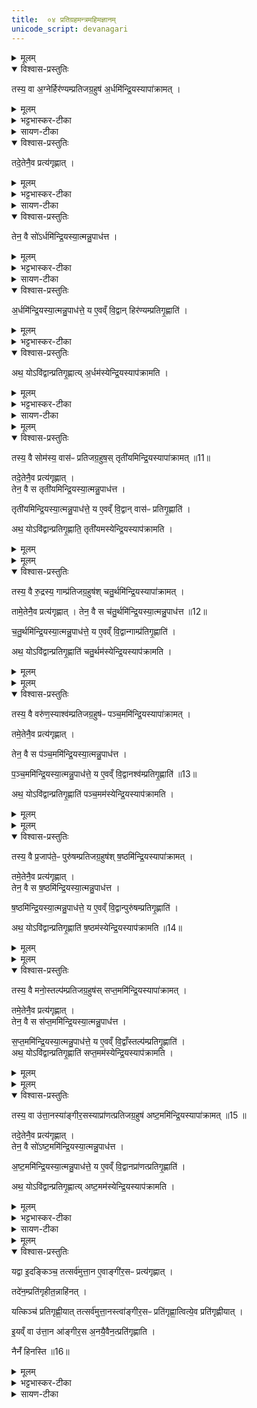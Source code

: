 ```yaml
---
title:  ०४ प्रतिग्रहमन्त्रमहिमज्ञानम्
unicode_script: devanagari
---
```


<details><summary>मूलम्</summary>

तस्य॒ वा अ॒ग्नेर्हिर॑ण्यम्प्रतिजग्र॒हुषः॑ ।
अ॒र्धमि॑न्द्रि॒यस्यापा॑क्रामत् ।
तदे॒तेनै॒व प्रत्य॑गृह्णात् ।
तेन॒ वै सो॑ऽर्धमि॑न्द्रि॒यस्या॒त्मन्नु॒पाध॑त्त ।
अ॒र्धमि॑न्द्रि॒यस्या॒त्मन्नु॒पाध॑त्ते ।
य ए॒वव्ँ वि॒द्वान् हिर॑ण्यम्प्रतिगृ॒ह्णाति॑ ।
अथ॒ योऽवि॑द्वान्प्रतिगृ॒ह्णाति॑ ।
अ॒र्धम॑स्येन्द्रि॒यस्याप॑क्रामति ।
</details>

<details open><summary>विश्वास-प्रस्तुतिः</summary>

तस्य॒ वा अ॒ग्नेर्हिर॑ण्यम्प्रतिजग्र॒हुष॑ अ॒र्धमि॑न्द्रि॒यस्यापा॑क्रामत् ।
</details>

<details><summary>मूलम्</summary>

तस्य॒ वा अ॒ग्नेर्हिर॑ण्यम्प्रतिजग्र॒हुष॑ अ॒र्धमि॑न्द्रि॒यस्यापा॑क्रामत् ।
</details>

<details><summary>भट्टभास्कर-टीका</summary>

1तस्य वा इत्यादि ॥ प्रतिग्रहशेषोऽयम् । उक्तमग्न्यादयः प्रत्यगृह्णन्निति । तत्र तस्याग्नेर्हिरण्यं प्रति जग्रहुषः प्रतिगृहीतवतः । संप्रसारणाभावश्छान्दसः । इन्द्रियस्य वीर्यस्य अर्धं आत्मनोऽपा क्रामत् ।
</details>

<details><summary>सायण-टीका</summary>

तृतीये केशवपनाङ्गं पुष्टि-वेदनम् उक्तम् । अथ प्रतिग्रह-मन्त्रेषु तत्तन्-मन्त्र-विज्ञानं चतुर्थे ऽभिधीयते । तत्र हिरण्य-प्रतिग्रह-मन्त्रस्य महिमा-वेदनम् अन्वय-व्यतिरेकाभ्यां विधत्ते-

> तस्य वाग्नेर् हिरण्यं प्रतिजग्रहुषः ।  
> अर्धम् इन्द्रियस्यापाक्रामत् ।  
> तद् एतेनैव प्रत्यगृह्णात् ।  
> तेन वै सोऽर्धम् इन्द्रियस्यात्मन्न् उपाधत्त ।  
> अर्धम् इन्द्रियस्यात्मन्न् उपाधत्ते ।  
> य एवं विद्वान् हिरण्यं प्रतिगृह्णाति ।  
> अथ यो ऽविद्वान् प्रतिगृह्णाति ।  
> अर्धम् अस्येन्द्रियस्यापक्रामति, इति ।

पुरा कदाचिद् अग्निर् मन्त्रम् अन्तरेण हिरण्यं प्रतिगृहीतवान् । तस्याग्नेः शरीर-वर्ति यद् इन्द्रियं वीर्यं तस्यार्धम् अग्नेः सकाशाद् अपगतम् । 
</details>

<details open><summary>विश्वास-प्रस्तुतिः</summary>

तदे॒तेनै॒व प्रत्य॑गृह्णात् ।
</details>

<details><summary>मूलम्</summary>

तदे॒तेनै॒व प्रत्य॑गृह्णात् ।
</details>

<details><summary>भट्टभास्कर-टीका</summary>

अथाग्निः तद्धिरण्यमेतेन प्रतिग्रहमन्त्रेण प्रत्यगृह्णात् । लिङ्गं च 'अग्नये हिरण्यम्' इति ।
</details>

<details><summary>सायण-टीका</summary>

तदानीं स्वकीयं बल-क्षयं दृष्ट्वा तत्-परिहाराय - "राजा त्वा वरुणो नयतु देवि दक्षिणे ऽग्नये हिरण्यम्" इत्य् एतेनैव मन्त्रेण प्रत्यगृह्णात् । तत्राग्निना पठ्यमाने मन्त्रे यो ऽयं चतुर्थ्यन्तो ऽग्नि-शब्दस् तस्य कल्पान्तर-गतो ऽग्निर् इत्य् अर्थः । 
</details>

<details open><summary>विश्वास-प्रस्तुतिः</summary>

तेन॒ वै सो॑ऽर्धमि॑न्द्रि॒यस्या॒त्मन्नु॒पाध॑त्त ।
</details>

<details><summary>मूलम्</summary>

तेन॒ वै सो॑ऽर्धमि॑न्द्रि॒यस्या॒त्मन्नु॒पाध॑त्त ।
</details>

<details><summary>भट्टभास्कर-टीका</summary>

तेन तादृशेन प्रतिग्रहेण इन्द्रियस्यार्धमपक्रान्तं भूय आत्मन्युपाधत्ताग्निः ।
</details>

<details><summary>सायण-टीका</summary>

तद्-व्यवधानेन प्रतिग्रहे सति तेनैव मन्त्रेण पूर्वम् अपगतं स्वकीय-वीर्यस्यार्धं स्वस्मिन्न् एव पुनः समाधत्त । 
</details>

<details open><summary>विश्वास-प्रस्तुतिः</summary>

अ॒र्धमि॑न्द्रि॒यस्या॒त्मन्नु॒पाध॑त्ते॒ य ए॒वव्ँ वि॒द्वान् हिर॑ण्यम्प्रतिगृ॒ह्णाति॑ ।  
</details>

<details><summary>मूलम्</summary>

अ॒र्धमि॑न्द्रि॒यस्या॒त्मन्नु॒पाध॑त्ते॒ य ए॒वव्ँ वि॒द्वान् हिर॑ण्यम्प्रतिगृ॒ह्णाति॑ ।  
</details>

<details><summary>भट्टभास्कर-टीका</summary>

अथ य एवं विद्वान् हिरण्यं प्रतिगृह्णाति स इन्द्रियस्यापक्रान्तस्याप्यर्धं पुनरात्मन्युपाधते ।
</details>

<details open><summary>विश्वास-प्रस्तुतिः</summary>

अथ॒ योऽवि॑द्वान्प्रतिगृ॒ह्णात्य् अ॒र्धम॑स्येन्द्रि॒यस्याप॑क्रामति ।
</details>

<details><summary>मूलम्</summary>

अथ॒ योऽवि॑द्वान्प्रतिगृ॒ह्णात्य् अ॒र्धम॑स्येन्द्रि॒यस्याप॑क्रामति ।
</details>

<details><summary>भट्टभास्कर-टीका</summary>

अथाविद्बांश्चेत्तस्य इन्द्रियस्यार्धमपक्रामत्येव । तस्मादेवं विदुषा प्रतिग्राह्यमिति विधीयते ॥
</details>

<details><summary>सायण-टीका</summary>

यः पुमान् एवं मन्त्र-महिमानं विद्वान् प्रतिगृह्णाति तस्येन्द्रिय-भागो नातिक्रामति । किं तु स्वस्मिन्न् एव समाहितो भवति । अविदुषस् तु स भागः स्वस्माद् अपगच्छति ।
</details>

<details><summary>मूलम्</summary>

तस्य॒ वै सोम॑स्य॒ वास॑ᳶ प्रतिजग्र॒हुषः॑ ।
तृती॑यमिन्द्रि॒यस्यापा॑क्रामत् ॥11॥  
तदे॒तेनै॒व प्रत्य॑गृह्णात् ।
तेन॒ वै स तृती॑यमिन्द्रि॒यस्या॒त्मन्नु॒पाध॑त्त ।
तृती॑यमिन्द्रि॒यस्या॒त्मन्नु॒पाध॑त्ते ।
य ए॒वव्ँ वि॒द्वान् वास॑ᳶ प्रतिगृ॒ह्णाति॑ ।
अथ॒ योऽवि॑द्वान्प्रतिगृ॒ह्णाति॑ ।
तृती॑यमस्येन्द्रि॒यस्याप॑क्रामति ।
</details>

<details open><summary>विश्वास-प्रस्तुतिः</summary>

तस्य॒ वै सोम॑स्य॒ वास॑ᳶ प्रतिजग्र॒हुष॒स् तृती॑यमिन्द्रि॒यस्यापा॑क्रामत् ॥11॥  

तदे॒तेनै॒व प्रत्य॑गृह्णात् ।   
तेन॒ वै स तृती॑यमिन्द्रि॒यस्या॒त्मन्नु॒पाध॑त्त ।   

तृती॑यमिन्द्रि॒यस्या॒त्मन्नु॒पाध॑त्ते॒ य ए॒वव्ँ वि॒द्वान् वास॑ᳶ प्रतिगृ॒ह्णाति॑ ।

अथ॒ योऽवि॑द्वान्प्रतिगृ॒ह्णाति॒ तृती॑यमस्येन्द्रि॒यस्याप॑क्रामति ।
</details>

<details><summary>मूलम्</summary>

तस्य॒ वै सोम॑स्य॒ वास॑ᳶ प्रतिजग्र॒हुष॒स् तृती॑यमिन्द्रि॒यस्यापा॑क्रामत् ॥11॥  

तदे॒तेनै॒व प्रत्य॑गृह्णात् ।   
तेन॒ वै स तृती॑यमिन्द्रि॒यस्या॒त्मन्नु॒पाध॑त्त ।   

तृती॑यमिन्द्रि॒यस्या॒त्मन्नु॒पाध॑त्ते॒ य ए॒वव्ँ वि॒द्वान् वास॑ᳶ प्रतिगृ॒ह्णाति॑ ।

अथ॒ योऽवि॑द्वान्प्रतिगृ॒ह्णाति॒ तृती॑यमस्येन्द्रि॒यस्याप॑क्रामति ।
</details>


<details><summary>मूलम्</summary>

तस्य॒ वै रु॒द्रस्य॒ गाम्प्र॑तिजग्र॒हुषः॑ ।
च॒तु॒र्थमि॑न्द्रि॒यस्यापा॑क्रामत् ।
तामे॒तेनै॒व प्रत्य॑गृह्णात् ।
तेन॒ वै स च॑तु॒र्थमि॑न्द्रि॒यस्या॒त्मन्नु॒पाध॑त्त ॥12॥  
च॒तु॒र्थमि॑न्द्रि॒यस्या॒त्मन्नु॒पाध॑त्ते ।
य ए॒वव्ँ वि॒द्वान्गाम्प्र॑तिगृ॒ह्णाति॑ ।
अथ॒ योऽवि॑द्वान्प्रतिगृ॒ह्णाति॑ ।
च॒तु॒र्थम॑स्येन्द्रि॒यस्याप॑क्रामति ।
</details>

<details open><summary>विश्वास-प्रस्तुतिः</summary>

तस्य॒ वै रु॒द्रस्य॒ गाम्प्र॑तिजग्र॒हुष॑श् चतु॒र्थमि॑न्द्रि॒यस्यापा॑क्रामत् ।

तामे॒तेनै॒व प्रत्य॑गृह्णात् ।
तेन॒ वै स च॑तु॒र्थमि॑न्द्रि॒यस्या॒त्मन्नु॒पाध॑त्त ॥12॥  

च॒तु॒र्थमि॑न्द्रि॒यस्या॒त्मन्नु॒पाध॑त्ते॒ य ए॒वव्ँ वि॒द्वान्गाम्प्र॑तिगृ॒ह्णाति॑ ।

अथ॒ योऽवि॑द्वान्प्रतिगृ॒ह्णाति॑ चतु॒र्थम॑स्येन्द्रि॒यस्याप॑क्रामति ।
</details>

<details><summary>मूलम्</summary>

तस्य॒ वै रु॒द्रस्य॒ गाम्प्र॑तिजग्र॒हुष॑श् चतु॒र्थमि॑न्द्रि॒यस्यापा॑क्रामत् ।

तामे॒तेनै॒व प्रत्य॑गृह्णात् ।
तेन॒ वै स च॑तु॒र्थमि॑न्द्रि॒यस्या॒त्मन्नु॒पाध॑त्त ॥12॥  

च॒तु॒र्थमि॑न्द्रि॒यस्या॒त्मन्नु॒पाध॑त्ते॒ य ए॒वव्ँ वि॒द्वान्गाम्प्र॑तिगृ॒ह्णाति॑ ।

अथ॒ योऽवि॑द्वान्प्रतिगृ॒ह्णाति॑ चतु॒र्थम॑स्येन्द्रि॒यस्याप॑क्रामति ।
</details>


<details><summary>मूलम्</summary>

तस्य॒ वै वरु॑ण॒स्याश्व॑म्प्रतिजग्र॒हुषः॑ ।
प॒ञ्च॒ममि॑न्द्रि॒यस्यापा॑क्रामत् ।
तमे॒तेनै॒व प्रत्य॑गृह्णात् ।
तेन॒ वै स प॑ञ्च॒ममि॑न्द्रि॒यस्या॒त्मन्नु॒पाध॑त्त ।
प॒ञ्च॒ममि॑न्द्रि॒यस्या॒त्मन्नु॒पाध॑त्ते ।
य ए॒वव्ँ वि॒द्वानश्व॑म्प्रतिगृ॒ह्णाति॑ ॥13॥  
अथ॒ योऽवि॑द्वान्प्रतिगृ॒ह्णाति॑ ।
प॒ञ्च॒मम॑स्येन्द्रि॒यस्याप॑क्रामति ।
</details>

<details open><summary>विश्वास-प्रस्तुतिः</summary>

तस्य॒ वै वरु॑ण॒स्याश्व॑म्प्रतिजग्र॒हुष॑ᳶ पञ्च॒ममि॑न्द्रि॒यस्यापा॑क्रामत् ।  

तमे॒तेनै॒व प्रत्य॑गृह्णात् ।  

तेन॒ वै स प॑ञ्च॒ममि॑न्द्रि॒यस्या॒त्मन्नु॒पाध॑त्त ।  

प॒ञ्च॒ममि॑न्द्रि॒यस्या॒त्मन्नु॒पाध॑त्ते॒ य ए॒वव्ँ वि॒द्वानश्व॑म्प्रतिगृ॒ह्णाति॑ ॥13॥  

अथ॒ योऽवि॑द्वान्प्रतिगृ॒ह्णाति॑ पञ्च॒मम॑स्येन्द्रि॒यस्याप॑क्रामति ।
</details>

<details><summary>मूलम्</summary>

तस्य॒ वै वरु॑ण॒स्याश्व॑म्प्रतिजग्र॒हुष॑ᳶ पञ्च॒ममि॑न्द्रि॒यस्यापा॑क्रामत् ।  

तमे॒तेनै॒व प्रत्य॑गृह्णात् ।  

तेन॒ वै स प॑ञ्च॒ममि॑न्द्रि॒यस्या॒त्मन्नु॒पाध॑त्त ।  

प॒ञ्च॒ममि॑न्द्रि॒यस्या॒त्मन्नु॒पाध॑त्ते॒ य ए॒वव्ँ वि॒द्वानश्व॑म्प्रतिगृ॒ह्णाति॑ ॥13॥  

अथ॒ योऽवि॑द्वान्प्रतिगृ॒ह्णाति॑ पञ्च॒मम॑स्येन्द्रि॒यस्याप॑क्रामति ।
</details>


<details><summary>मूलम्</summary>

तस्य॒ वै प्र॒जाप॑ते॒ᳶ पुरु॑षम्प्रतिजग्र॒हुषः॑ ।
ष॒ष्ठमि॑न्द्रि॒यस्यापा॑क्रामत् ।
तमे॒तेनै॒व प्रत्य॑गृह्णात् ।
तेन॒ वै स ष॒ष्ठमि॑न्द्रि॒यस्या॒त्मन्नु॒पाध॑त्त ।
ष॒ष्ठमि॑न्द्रि॒यस्या॒त्मन्नु॒पाध॑त्ते ।
य ए॒वव्ँ वि॒द्वान्पुरु॑षम्प्रतिगृ॒ह्णाति॑ ।
अथ॒ योऽवि॑द्वान्प्रतिगृ॒ह्णाति॑ ।
ष॒ष्ठम॑स्येन्द्रि॒यस्याप॑क्रामति ॥14॥  
</details>

<details open><summary>विश्वास-प्रस्तुतिः</summary>

तस्य॒ वै प्र॒जाप॑ते॒ᳶ पुरु॑षम्प्रतिजग्र॒हुष॑श् ष॒ष्ठमि॑न्द्रि॒यस्यापा॑क्रामत् ।

तमे॒तेनै॒व प्रत्य॑गृह्णात् ।  
तेन॒ वै स ष॒ष्ठमि॑न्द्रि॒यस्या॒त्मन्नु॒पाध॑त्त ।   

ष॒ष्ठमि॑न्द्रि॒यस्या॒त्मन्नु॒पाध॑त्ते॒ य ए॒वव्ँ वि॒द्वान्पुरु॑षम्प्रतिगृ॒ह्णाति॑ ।

अथ॒ योऽवि॑द्वान्प्रतिगृ॒ह्णाति॑ ष॒ष्ठम॑स्येन्द्रि॒यस्याप॑क्रामति ॥14॥  
</details>

<details><summary>मूलम्</summary>

तस्य॒ वै प्र॒जाप॑ते॒ᳶ पुरु॑षम्प्रतिजग्र॒हुष॑श् ष॒ष्ठमि॑न्द्रि॒यस्यापा॑क्रामत् ।

तमे॒तेनै॒व प्रत्य॑गृह्णात् ।  
तेन॒ वै स ष॒ष्ठमि॑न्द्रि॒यस्या॒त्मन्नु॒पाध॑त्त ।   

ष॒ष्ठमि॑न्द्रि॒यस्या॒त्मन्नु॒पाध॑त्ते॒ य ए॒वव्ँ वि॒द्वान्पुरु॑षम्प्रतिगृ॒ह्णाति॑ ।

अथ॒ योऽवि॑द्वान्प्रतिगृ॒ह्णाति॑ ष॒ष्ठम॑स्येन्द्रि॒यस्याप॑क्रामति ॥14॥  
</details>


<details><summary>मूलम्</summary>

तस्य॒ वै मनो॒स्तल्प॑म्प्रतिजग्र॒हुषः॑ ।
स॒प्त॒ममि॑न्द्रि॒यस्यापा॑क्रामत् ।
तमे॒तेनै॒व प्रत्य॑गृह्णात् ।
तेन॒ वै स स॑प्त॒ममि॑न्द्रि॒यस्या॒त्मन्नु॒पाध॑त्त ।
स॒प्त॒ममि॑न्द्रि॒यस्या॒त्मन्नु॒पाध॑त्ते ।
य ए॒वव्ँ वि॒द्वाँस्तल्प॑म्प्रतिगृ॒ह्णाति॑ ।
अथ॒ योऽवि॑द्वान्प्रतिगृ॒ह्णाति॑ ।
स॒प्त॒मम॑स्येन्द्रि॒यस्याप॑क्रामति ।
</details>

<details open><summary>विश्वास-प्रस्तुतिः</summary>

तस्य॒ वै मनो॒स्तल्प॑म्प्रतिजग्र॒हुष॑स् सप्त॒ममि॑न्द्रि॒यस्यापा॑क्रामत् ।  

तमे॒तेनै॒व प्रत्य॑गृह्णात् ।  
तेन॒ वै स स॑प्त॒ममि॑न्द्रि॒यस्या॒त्मन्नु॒पाध॑त्त ।  

स॒प्त॒ममि॑न्द्रि॒यस्या॒त्मन्नु॒पाध॑त्ते॒ य ए॒वव्ँ वि॒द्वाँस्तल्प॑म्प्रतिगृ॒ह्णाति॑ ।    
अथ॒ योऽवि॑द्वान्प्रतिगृ॒ह्णाति॑ सप्त॒मम॑स्येन्द्रि॒यस्याप॑क्रामति ।  
</details>

<details><summary>मूलम्</summary>

तस्य॒ वै मनो॒स्तल्प॑म्प्रतिजग्र॒हुष॑स् सप्त॒ममि॑न्द्रि॒यस्यापा॑क्रामत् ।  

तमे॒तेनै॒व प्रत्य॑गृह्णात् ।  
तेन॒ वै स स॑प्त॒ममि॑न्द्रि॒यस्या॒त्मन्नु॒पाध॑त्त ।  

स॒प्त॒ममि॑न्द्रि॒यस्या॒त्मन्नु॒पाध॑त्ते॒ य ए॒वव्ँ वि॒द्वाँस्तल्प॑म्प्रतिगृ॒ह्णाति॑ ।    
अथ॒ योऽवि॑द्वान्प्रतिगृ॒ह्णाति॑ सप्त॒मम॑स्येन्द्रि॒यस्याप॑क्रामति ।  
</details>


<details><summary>मूलम्</summary>

तस्य॒ वा उ॑त्ता॒नस्या॑ङ्गीर॒सस्याप्रा॑णत्प्रतिजग्र॒हुषः॑ ।
अ॒ष्ट॒ममि॑न्द्रि॒यस्यापा॑क्रामत् ॥15 ॥  
तदे॒तेनै॒व प्रत्य॑गृह्णात् ।
तेन॒ वै सो॑ऽष्ट॒ममि॑न्द्रि॒यस्या॒त्मन्नु॒पाध॑त्त ।
अ॒ष्ट॒ममि॑न्द्रि॒यस्या॒त्मन्नु॒पाध॑त्ते ।
य ए॒वव्ँ वि॒द्वानप्रा॑णत्प्रतिगृ॒ह्णाति॑ ।
अथ॒ योऽवि॑द्वान्प्रतिगृ॒ह्णाति॑ ।
अ॒ष्ट॒मम॑स्येन्द्रि॒यस्याप॑क्रामति ।
</details>

<details open><summary>विश्वास-प्रस्तुतिः</summary>

तस्य॒ वा उ॑त्ता॒नस्या॑ङ्गीर॒सस्याप्रा॑णत्प्रतिजग्र॒हुष॑ अष्ट॒ममि॑न्द्रि॒यस्यापा॑क्रामत् ॥15 ॥  

तदे॒तेनै॒व प्रत्य॑गृह्णात् ।  
तेन॒ वै सो॑ऽष्ट॒ममि॑न्द्रि॒यस्या॒त्मन्नु॒पाध॑त्त ।

अ॒ष्ट॒ममि॑न्द्रि॒यस्या॒त्मन्नु॒पाध॑त्ते॒ य ए॒वव्ँ वि॒द्वानप्रा॑णत्प्रतिगृ॒ह्णाति॑ ।

अथ॒ योऽवि॑द्वान्प्रतिगृ॒ह्णात्य् अष्ट॒मम॑स्येन्द्रि॒यस्याप॑क्रामति ।
</details>

<details><summary>मूलम्</summary>

तस्य॒ वा उ॑त्ता॒नस्या॑ङ्गीर॒सस्याप्रा॑णत्प्रतिजग्र॒हुष॑ अष्ट॒ममि॑न्द्रि॒यस्यापा॑क्रामत् ॥15 ॥  

तदे॒तेनै॒व प्रत्य॑गृह्णात् ।  
तेन॒ वै सो॑ऽष्ट॒ममि॑न्द्रि॒यस्या॒त्मन्नु॒पाध॑त्त ।

अ॒ष्ट॒ममि॑न्द्रि॒यस्या॒त्मन्नु॒पाध॑त्ते॒ य ए॒वव्ँ वि॒द्वानप्रा॑णत्प्रतिगृ॒ह्णाति॑ ।

अथ॒ योऽवि॑द्वान्प्रतिगृ॒ह्णात्य् अष्ट॒मम॑स्येन्द्रि॒यस्याप॑क्रामति ।
</details>

<details><summary>भट्टभास्कर-टीका</summary>

2-7एवं सोमरुद्रवरुणप्रजापतिमनूत्तानेषु वेदितव्यम् । तृतीयादयोंऽशाः । 'पूरणाद्भागे' इति तृतीयशब्दादन् प्रत्ययः ॥
</details>

<details><summary>सायण-टीका</summary>

[[P446]] हिरण्य-मन्त्रवद् वस्त्र-गवाश्व-पुरुष-तल्प-शकट-प्रतिग्रह-मन्त्राणां षण्णां वेदनम् अन्वय-व्यतिरेकाभ्यां विधत्ते-

> तस्य वै सोमस्य वासं प्रतिजग्रहुषः ।  
> तृतीयम् इन्द्रियस्यापाक्रामत् ।  
> तद् एतेनैव प्रत्यगृह्णात् ।  
> तेन वै स तृतीयम् इन्द्रियस्यात्मन्न् उपाधत्त ।  
> तृतीयम् इन्द्रियस्यात्मन्न् उपाधत्ते ।  
> य एवं विद्वान् वासं प्रतिगृह्णाति ।  
> अथ यो ऽविद्वान् प्रतिगृह्णाति ।  
> तृतीयम् अस्येन्द्रियस्यापक्रामति ।  
> तस्य वै रुद्रस्य गां प्रतिजग्रहुषः ।  
> चतुर्थम् इन्द्रियस्यापाक्रामत् ।  
> ताम् एतेनैव प्रत्यगृह्णात् ।  
> तेन वै स चतुर्थम् इन्द्रियस्यात्मन्न् उपाधत्त ।  
> चतुर्थम् इन्द्रियस्यात्मन्न् उपाधत्ते ।  
> य एवं विद्वान् गां प्रतिगृह्णाति ।  
> अथ यो ऽविद्वान् प्रतिगृह्णाति ।  
> चतुर्थम् अस्येन्द्रियस्यापक्रामति ।  
> तस्य वै वरुणस्याश्वं प्रतिजग्रहुषः ।  
> पञ्चमम् इन्द्रियस्यापाक्रामत् ।  
> तम् एतेनैव प्रत्यगृह्णात् ।  
> तेन वै स पञ्चमम् इन्द्रियस्यात्मन्न् उपाधत्त ।  
> पञ्चमम् इन्द्रियस्यात्मन्न् उपाधत्ते ।  
> य एवं विद्वान् अश्वं प्रतिगृह्णाति ।  
> अथ यो ऽविद्वान् प्रतिगृह्णाति ।  
> पञ्चमम् अस्येन्द्रियस्यापक्रामति ।  
> तस्य वै प्रजापतेः पुरुषं प्रतिजग्रहुषः । [[P447]]  
> षष्ठम् इन्द्रियस्यापाक्रामत् ।  
> तम् एतेनैव प्रत्यगृह्णात् ।  
> तेन वै स षष्ठम् इन्द्रियस्यात्मन्न् उपाधत्त ।  
> षष्ठम् इन्द्रियस्यात्मन्न् उपाधत्ते ।  
> य एवं विद्वान् पुरुषं प्रतिगृह्णाति ।  
> अथ यो ऽविद्वान् प्रतिगृह्णाति ।  
> षष्ठम् अस्येन्द्रियस्यापक्रामति ।  
> तस्य वै मनोस् तल्पं प्रतिजग्रहुषः ।  
> सप्तमम् इन्द्रियस्यापाक्रामत् ।  
> तम् एतेनैव प्रत्यगृह्णात् ।  
> तेन वै स सप्तमम् इन्द्रियस्यात्मन्न् उपाधत्त ।  
> सप्तमम् इन्द्रियस्यात्मन्न् उपाधत्ते ।  
> य एवं विद्वान्स् तल्पं प्रतिगृह्णाति ।  
> अथ यो ऽविद्वान् प्रतिगृह्णाति ।  
> सप्तमम् अस्येन्द्रियस्यापक्रामति ।  
> तस्य वा उत्तानस्याङ्गीरसस्याप्राणत् प्रतिजग्रहुषः ।  
> अष्टमम् इन्द्रियस्यापाक्रामत् ।  
> तद् एतेनैव प्रत्यगृह्णात् ।  
> तेन वै सो ऽष्टमम् इन्द्रियस्यात्मन्न् उपाधत्त ।  
> अष्टमम् इन्द्रियस्यात्मन्न् उपाधत्ते ।  
> य एवं विद्वान् अप्राणत् प्रतिगृह्णाति ।  
> अथ यो ऽविद्वान् प्रतिगृह्णाति ।  
> अष्टमम् अस्येन्द्रियस्यापक्रामति, इति ।


अत्र तृतीय-चतुर्थादि-शब्दा वीर्य-भाग-पराः । अप्राणत्, प्राण-वायु-रहितम् अचेतनं शकटम् । उत्तानायाङ्गिरसायान्येति तत्-तत्-पर्यायेषु प्रथम-पर्यायवद् व्याख्येयम् ।
</details>


<details><summary>मूलम्</summary>

यद्वा इ॒दङ्किञ्च॑ ।
तत्सर्व॑मुत्ता॒न ए॒वाङ्गी॑र॒सᳶ प्रत्य॑गृह्णात् ।
तदे॑न॒म्प्रति॑गृहीत॒न्नाहि॑नत् ।
यत्किञ्च॑ प्रतिगृह्णी॒यात् ।
तत्सर्व॑मुत्ता॒नस्त्वा॑ङ्गीर॒सᳶ प्रति॑गृह्णा॒त्वित्ये॒व प्रति॑गृह्णीयात् ।
इ॒यव्ँ वा उ॑त्ता॒न आ॑ङ्गीर॒सः ।
अ॒नयै॒वैन॒त्प्रति॑गृह्णाति ।
नैनँ॑ हिनस्ति ॥16॥  
</details>

<details open><summary>विश्वास-प्रस्तुतिः</summary>

यद्वा इ॒दङ्किञ्च॒ तत्सर्व॑मुत्ता॒न ए॒वाङ्गी॑र॒सᳶ प्रत्य॑गृह्णात् ।  

तदे॑न॒म्प्रति॑गृहीत॒न्नाहि॑नत् ।  

यत्किञ्च॑ प्रतिगृह्णी॒यात् तत्सर्व॑मुत्ता॒नस्त्वा॑ङ्गीर॒सᳶ प्रति॑गृह्णा॒त्वित्ये॒व प्रति॑गृह्णीयात् ।  

इ॒यव्ँ वा उ॑त्ता॒न आ॑ङ्गीर॒स अ॒नयै॒वैन॒त्प्रति॑गृह्णाति ।  

नैनँ॑ हिनस्ति ॥16॥  
</details>

<details><summary>मूलम्</summary>

यद्वा इ॒दङ्किञ्च॒ तत्सर्व॑मुत्ता॒न ए॒वाङ्गी॑र॒सᳶ प्रत्य॑गृह्णात् ।  

तदे॑न॒म्प्रति॑गृहीत॒न्नाहि॑नत् ।  

यत्किञ्च॑ प्रतिगृह्णी॒यात् तत्सर्व॑मुत्ता॒नस्त्वा॑ङ्गीर॒सᳶ प्रति॑गृह्णा॒त्वित्ये॒व प्रति॑गृह्णीयात् ।  

इ॒यव्ँ वा उ॑त्ता॒न आ॑ङ्गीर॒स अ॒नयै॒वैन॒त्प्रति॑गृह्णाति ।  

नैनँ॑ हिनस्ति ॥16॥  
</details>

<details><summary>भट्टभास्कर-टीका</summary>

8यद्वा इदं किञ्चेत्यादि ॥ व्याख्यातम् । अवयवस्तुत्यर्थं पुनर्वचनम् ॥

इति तैत्तिरीयब्राह्मणे द्वितीयाष्टके तृतीयप्रपाठके चतुर्थोऽनुवाकः ॥  

</details>

<details><summary>सायण-टीका</summary>

यद् उक्तं द्वितीयानुवाकेनाम्नात-मन्त्राणाम् उत्तान-मन्त्रेण प्रतिग्रह इति तद् अप्य् अत्र मन्त्र-महिम-वेदन-प्रसङ्गेन तदीय-वेदन-विधानार्थं पुनः पठति-

> यद् वा इदं किंच ।  
> तत् सर्वम् उत्तान एवाङ्गीरसः प्रत्यगृह्णात् ।  
> तद् एनं प्रतिगृहीतं नाहिनत् ।  
> यत् किंच प्रतिगृह्णीयात् ।  
> तत् सर्वम् उत्तानस् त्व् आङ्गीरसः प्रतिगृह्णात्व् इत्य् एव प्रतिगृह्णीयात् ।  
> इयं वा उत्तान आङ्गीरसः ।  
> अनयैवैनत् प्रतिगृह्णाति ।  
> नैनं हिनस्ति । 

इति ।

पूर्ववव्याख्येयम् । एवं मत्रमहिमाऽप्यनुसंधेय इति तात्पर्यार्थः ॥ 


इति श्रीमत्सायणाचार्यविरचिते माधवीये वेदार्थप्रकाशे कृष्णयजुर्वेदीय तैत्तिरीय-ब्राह्मणभाष्ये द्वितीयकाण्डे तृतीयप्रपाठके चतुर्थोऽनुवाकः ॥ ४ ॥ 
</details>
